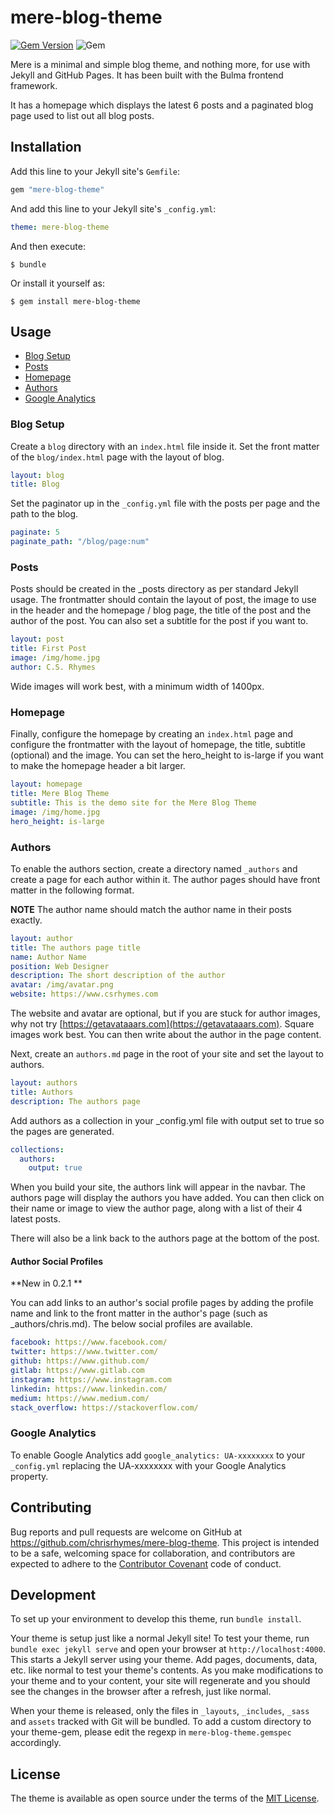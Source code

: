 # mere-blog-theme

[![Gem Version](https://badge.fury.io/rb/mere-blog-theme.svg)](https://badge.fury.io/rb/mere-blog-theme) 
![Gem](https://img.shields.io/gem/dt/mere-blog-theme)

Mere is a minimal and simple blog theme, and nothing more, for use with Jekyll and GitHub Pages. It has been built with the Bulma frontend framework.

It has a homepage which displays the latest 6 posts and a paginated blog page used to list out all blog posts. 


## Installation

Add this line to your Jekyll site's `Gemfile`:

```ruby
gem "mere-blog-theme"
```

And add this line to your Jekyll site's `_config.yml`:

```yaml
theme: mere-blog-theme
```

And then execute:

    $ bundle

Or install it yourself as:

    $ gem install mere-blog-theme

## Usage

* [Blog Setup](#blog-setup)
* [Posts](#posts)
* [Homepage](#homepage)
* [Authors](#authors)
* [Google Analytics](#google-analytics)

### Blog Setup

Create a `blog` directory with an `index.html` file inside it. Set the front matter of the `blog/index.html` page with the layout of blog. 

```yaml
layout: blog
title: Blog
```

Set the paginator up in the `_config.yml` file with the posts per page and the path to the blog.

```yaml
paginate: 5
paginate_path: "/blog/page:num"
```

### Posts

Posts should be created in the _posts directory as per standard Jekyll usage. The frontmatter should contain the layout of post, the image to use in the header and the homepage / blog page, the title of the post and the author of the post. You can also set a subtitle for the post if you want to.

```yaml
layout: post
title: First Post
image: /img/home.jpg
author: C.S. Rhymes
```

Wide images will work best, with a minimum width of 1400px. 

### Homepage

Finally, configure the homepage by creating an `index.html` page and configure the frontmatter with the layout of homepage, the title, subtitle (optional) and the image. You can set the hero_height to is-large if you want to make the homepage header a bit larger. 

```yaml
layout: homepage
title: Mere Blog Theme
subtitle: This is the demo site for the Mere Blog Theme
image: /img/home.jpg
hero_height: is-large
```

### Authors

To enable the authors section, create a directory named `_authors` and create a page for each author within it. The author pages should have front matter in the following format. 

**NOTE** The author name should match the author name in their posts exactly. 

```yaml
layout: author
title: The authors page title
name: Author Name
position: Web Designer
description: The short description of the author
avatar: /img/avatar.png
website: https://www.csrhymes.com
```

The website and avatar are optional, but if you are stuck for author images, why not try [https://getavataaars.com](https://getavataaars.com). Square images work best. You can then write about the author in the page content. 
 
Next, create an `authors.md` page in the root of your site and set the layout to authors.

```yaml
layout: authors
title: Authors
description: The authors page
```

Add authors as a collection in your _config.yml file with output set to true so the pages are generated. 

```yaml
collections:
  authors:
    output: true
```

When you build your site, the authors link will appear in the navbar. The authors page will display the authors you have added. You can then click on their name or image to view the author page, along with a list of their 4 latest posts. 

There will also be a link back to the authors page at the bottom of the post. 

#### Author Social Profiles

**New in 0.2.1 **

You can add links to an author's social profile pages by adding the profile name and link to the front matter in the author's page (such as _authors/chris.md). The below social profiles are available.

```yaml
facebook: https://www.facebook.com/
twitter: https://www.twitter.com/
github: https://www.github.com/
gitlab: https://www.gitlab.com
instagram: https://www.instagram.com
linkedin: https://www.linkedin.com/
medium: https://www.medium.com/
stack_overflow: https://stackoverflow.com/
```

### Google Analytics

To enable Google Analytics add `google_analytics: UA-xxxxxxxx` to your `_config.yml` replacing the UA-xxxxxxxx with your Google Analytics property.

## Contributing

Bug reports and pull requests are welcome on GitHub at https://github.com/chrisrhymes/mere-blog-theme. This project is intended to be a safe, welcoming space for collaboration, and contributors are expected to adhere to the [Contributor Covenant](http://contributor-covenant.org) code of conduct.

## Development

To set up your environment to develop this theme, run `bundle install`.

Your theme is setup just like a normal Jekyll site! To test your theme, run `bundle exec jekyll serve` and open your browser at `http://localhost:4000`. This starts a Jekyll server using your theme. Add pages, documents, data, etc. like normal to test your theme's contents. As you make modifications to your theme and to your content, your site will regenerate and you should see the changes in the browser after a refresh, just like normal.

When your theme is released, only the files in `_layouts`, `_includes`, `_sass` and `assets` tracked with Git will be bundled.
To add a custom directory to your theme-gem, please edit the regexp in `mere-blog-theme.gemspec` accordingly.

## License

The theme is available as open source under the terms of the [MIT License](https://opensource.org/licenses/MIT).


